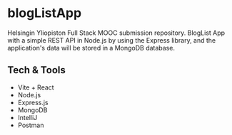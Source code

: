 # blogListApp

Helsingin Yliopiston Full Stack MOOC submission repository. BlogList App with a simple REST API in Node.js by using the Express library, and the application's data will be stored in a MongoDB database.

## Tech & Tools 

- Vite + React
- Node.js
- Express.js
- MongoDB
- IntelliJ
- Postman

<!--
- - Render
    -->
